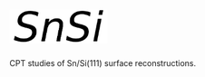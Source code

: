 # <img alt="SnSi" src="icons/logo.svg" height="60">

CPT studies of Sn/Si(111) surface reconstructions.
